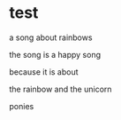# test

a song about rainbows 

the song is a happy song 

because it is about

the rainbow and the unicorn 

ponies 
